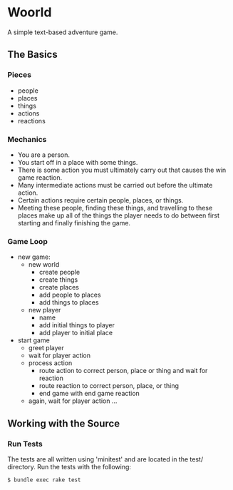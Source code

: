 # Woorld

A simple text-based adventure game.

## The Basics

### Pieces

- people
- places
- things
- actions
- reactions

### Mechanics

- You are a person.
- You start off in a place with some things.
- There is some action you must ultimately carry out that causes the win game reaction.
- Many intermediate actions must be carried out before the ultimate action. 
- Certain actions require certain people, places, or things.
- Meeting these people, finding these things, and travelling to these places make up all of the things the player needs to do between first starting and finally finishing the game.

### Game Loop

- new game:
  - new world
    - create people
    - create things
    - create places
    - add people to places
    - add things to places
  - new player
    - name
    - add initial things to player
    - add player to initial place
- start game
  - greet player
  - wait for player action
  - process action
    - route action to correct person, place or thing and wait for reaction
    - route reaction to correct person, place, or thing
    - end game with end game reaction
  - again, wait for player action ...

## Working with the Source

### Run Tests

The tests are all written using 'minitest' and are located in the test/ directory. Run the tests with the following:

    $ bundle exec rake test
